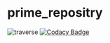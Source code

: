 # prime_repositry
![traverse](https://travis-ci.org/sreemenka/prime_repositry.svg?branch=master)
[![Codacy Badge](https://api.codacy.com/project/badge/Grade/043aa3661b0d42ec8e6e80acb59b2392)](https://www.codacy.com/app/sreemenka/prime_repositry?utm_source=github.com&amp;utm_medium=referral&amp;utm_content=sreemenka/prime_repositry&amp;utm_campaign=Badge_Grade)
